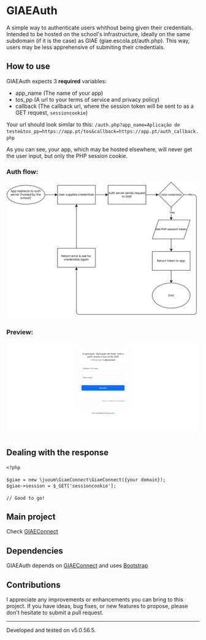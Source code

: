 # GIAEAuth

A simple way to authenticate users whithout being given their credentials. Intended to be hosted on the school's infrastructure, ideally on the same subdomain (if it is the case) as GIAE (giae.escola.pt/auth.php).
This way, users may be less apprehensive of submiting their credentials.

## How to use

GIAEAuth expects 3 **required** variables:

- app_name (The name of your app)
- tos_pp (A url to your terms of service and privacy policy)
- callback (The callback url, where the session token will be sent to as a GET request, `sessioncookie`)

Your url should look similar to this: `/auth.php?app_name=Aplicação de teste&tos_pp=https://app.pt/tos&callback=https://app.pt/auth_callback.php`

As you can see, your app, which may be hosted elsewhere, will never get the user input, but only the PHP session cookie.

### Auth flow:
![Auth flowchart](/img/auth%20flow.svg)

### Preview:
![Auth flowchart](/img/web.png)

## Dealing with the response

```
<?php

$giae = new \juoum\GiaeConnect\GiaeConnect({your domain});
$giae->session = $_GET['sessioncookie'];

// Good to go!
```

## Main project
Check [GIAEConnect](https://github.com/itsjuoum/GIAEConnect/)

## Dependencies
GIAEAuth depends on [GIAEConnect](https://github.com/itsjuoum/GIAEConnect/) and uses [Bootstrap](https://getbootstrap.com/)

## Contributions
I appreciate any improvements or enhancements you can bring to this project. If you have ideas, bug fixes, or new features to propose, please don't hesitate to submit a pull request. 

<hr>
Developed and tested on v5.0.56.5.